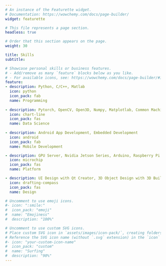 ```yaml
---
# An instance of the Featurette widget.
# Documentation: https://wowchemy.com/docs/page-builder/
widget: featurette

# This file represents a page section.
headless: true

# Order that this section appears on the page.
weight: 30

title: Skills
subtitle:

# Showcase personal skills or business features.
# - Add/remove as many `feature` blocks below as you like.
# - For available icons, see: https://wowchemy.com/docs/page-builder/#icons
feature:
- description: Python, C/C++, Matlab
  icon: python
  icon_pack: fab
  name: Programming
  
- description: Pytorch, OpenCV, Open3D, Numpy, Matplotlab, Common Machine Learning Models
  icon: chart-line
  icon_pack: fas
  name: Data Science
  
- description: Android App Development, Embedded Development
  icon: android
  icon_pack: fab
  name: Mobile Development

- description: GPU Server, Nvidia Jetson Series, Arduino, Raspberry Pi
  icon: microchip
  icon_pack: fas
  name: Platform

- description: UI Design with Qt Creator, 3D Object Design with 3D Builder 
  icon: drafting-compass
  icon_pack: fas
  name: Design

# Uncomment to use emoji icons.
#- icon: ":smile:"
#  icon_pack: "emoji"
#  name: "Emojiness"
#  description: "100%"  

# Uncomment to use custom SVG icons.
# Place custom SVG icon in `assets/images/icon-pack/`, creating folders if necessary.
# Reference the SVG icon name (without `.svg` extension) in the `icon` field.
#- icon: "your-custom-icon-name"
#  icon_pack: "custom"
#  name: "Surfing"
#  description: "90%"
---
```

